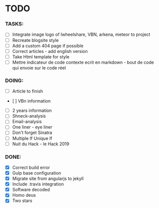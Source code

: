 TODO
====

### TASKS:

- [ ] Integrate image logo of Iwheelshare, VBN, arkena, meteor to project
- [ ] Recreate blogsite style
- [ ] Add a custom 404 page if possible
- [ ] Correct articles - add english version
- [ ] Take Html template for style
- [ ] Mettre indicateur de code  contexte ecrit en markdown - bout de code qui
  envoie sur le code réel

### DOING:

- [ ] Article to finish
- [ ] VBn information
- [ ] 2 years information
- [ ] Shneck-analysis
- [ ] Email-analysis
- [ ] One liner - eye liner
- [ ] Don't forget Sinatra
- [ ] Multiple If Unique If 
- [ ] Nuit du Hack - le Hack 2019

### DONE:
- [x] Correct build error
- [x] Gulp base configuration
- [x] Migrate site from angularjs to jekyll
- [x] Include .travis integration
- [x] Software decoded 
- [x] Homo deus 
- [x] Two stars 
